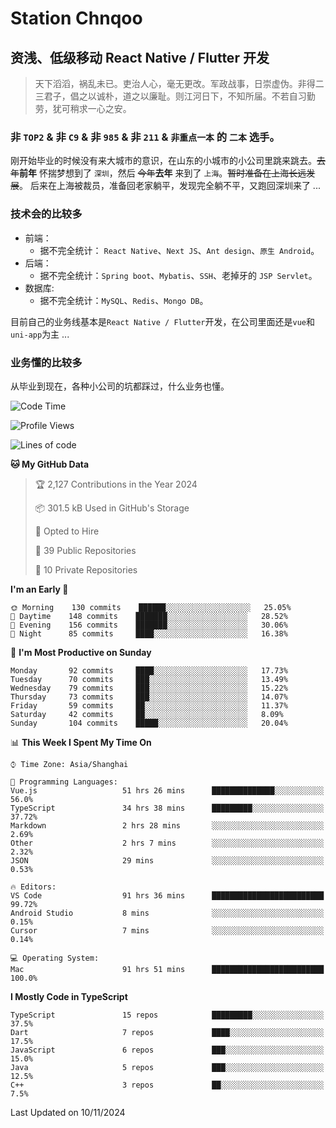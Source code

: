 # Station Chnqoo

## 资浅、低级移动 React Native / Flutter 开发

> 天下滔滔，祸乱未已。吏治人心，毫无更改。军政战事，日崇虚伪。非得二三君子，倡之以诚朴，道之以廉耻。则江河日下，不知所届。不若自习勤劳，犹可稍求一心之安。

### 非 `TOP2` & 非 `C9` & 非 `985` & 非 `211` & `非重点一本` 的 `二本` 选手。

刚开始毕业的时候没有来大城市的意识，在山东的小城市的小公司里跳来跳去。~~去年~~**前年** 怀揣梦想到了 `深圳`，然后 ~~今年~~**去年** 来到了 `上海`。~~暂时准备在上海长远发展~~。
后来在上海被裁员，准备回老家躺平，发现完全躺不平，又跑回深圳来了 ...

### 技术会的比较多

- 前端：
  - 据不完全统计： `React Native`、`Next JS`、`Ant design`、`原生 Android`。
- 后端：
  - 据不完全统计：`Spring boot`、`Mybatis`、`SSH`、老掉牙的 `JSP Servlet`。
- 数据库:
  - 据不完全统计：`MySQL`、`Redis`、`Mongo DB`。

目前自己的业务线基本是`React Native / Flutter`开发，在公司里面还是`vue`和`uni-app`为主 ...

### 业务懂的比较多

从毕业到现在，各种小公司的坑都踩过，什么业务也懂。

<!--START_SECTION:waka-->
![Code Time](http://img.shields.io/badge/Code%20Time-6%2C506%20hrs%2058%20mins-blue)

![Profile Views](http://img.shields.io/badge/Profile%20Views-0-blue)

![Lines of code](https://img.shields.io/badge/From%20Hello%20World%20I%27ve%20Written-489%20Thousand%20lines%20of%20code-blue)

**🐱 My GitHub Data** 

> 🏆 2,127 Contributions in the Year 2024
 > 
> 📦 301.5 kB Used in GitHub's Storage 
 > 
> 💼 Opted to Hire
 > 
> 📜 39 Public Repositories 
 > 
> 🔑 10 Private Repositories  
 > 
**I'm an Early 🐤** 

```text
🌞 Morning    130 commits    ██████░░░░░░░░░░░░░░░░░░░   25.05% 
🌆 Daytime    148 commits    ███████░░░░░░░░░░░░░░░░░░   28.52% 
🌃 Evening    156 commits    ███████░░░░░░░░░░░░░░░░░░   30.06% 
🌙 Night      85 commits     ████░░░░░░░░░░░░░░░░░░░░░   16.38%

```
📅 **I'm Most Productive on Sunday** 

```text
Monday       92 commits     ████░░░░░░░░░░░░░░░░░░░░░   17.73% 
Tuesday      70 commits     ███░░░░░░░░░░░░░░░░░░░░░░   13.49% 
Wednesday    79 commits     ███░░░░░░░░░░░░░░░░░░░░░░   15.22% 
Thursday     73 commits     ███░░░░░░░░░░░░░░░░░░░░░░   14.07% 
Friday       59 commits     ██░░░░░░░░░░░░░░░░░░░░░░░   11.37% 
Saturday     42 commits     ██░░░░░░░░░░░░░░░░░░░░░░░   8.09% 
Sunday       104 commits    █████░░░░░░░░░░░░░░░░░░░░   20.04%

```


📊 **This Week I Spent My Time On** 

```text
⌚︎ Time Zone: Asia/Shanghai

💬 Programming Languages: 
Vue.js                   51 hrs 26 mins      ██████████████░░░░░░░░░░░   56.0% 
TypeScript               34 hrs 38 mins      █████████░░░░░░░░░░░░░░░░   37.72% 
Markdown                 2 hrs 28 mins       ░░░░░░░░░░░░░░░░░░░░░░░░░   2.69% 
Other                    2 hrs 7 mins        ░░░░░░░░░░░░░░░░░░░░░░░░░   2.32% 
JSON                     29 mins             ░░░░░░░░░░░░░░░░░░░░░░░░░   0.53%

🔥 Editors: 
VS Code                  91 hrs 36 mins      █████████████████████████   99.72% 
Android Studio           8 mins              ░░░░░░░░░░░░░░░░░░░░░░░░░   0.15% 
Cursor                   7 mins              ░░░░░░░░░░░░░░░░░░░░░░░░░   0.14%

💻 Operating System: 
Mac                      91 hrs 51 mins      █████████████████████████   100.0%

```

**I Mostly Code in TypeScript** 

```text
TypeScript               15 repos            █████████░░░░░░░░░░░░░░░░   37.5% 
Dart                     7 repos             ████░░░░░░░░░░░░░░░░░░░░░   17.5% 
JavaScript               6 repos             ███░░░░░░░░░░░░░░░░░░░░░░   15.0% 
Java                     5 repos             ███░░░░░░░░░░░░░░░░░░░░░░   12.5% 
C++                      3 repos             ██░░░░░░░░░░░░░░░░░░░░░░░   7.5%

```



 Last Updated on 10/11/2024
<!--END_SECTION:waka-->

<!---
ChenqiaoStation/ChenqiaoStation is a ✨ special ✨ repository because its `README.md` (this file) appears on your GitHub profile.
You can click the Preview link to take a look at your changes.
--->
